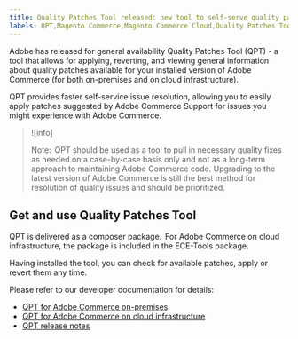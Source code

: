 ```yaml
---
title: Quality Patches Tool released: new tool to self-serve quality patches
labels: QPT,Magento Commerce,Magento Commerce Cloud,Quality Patches Tool,announcements,apply patch,ece-,Adobe Commerce,cloud infrastructure,on-premises
---
```


Adobe has released for general availability Quality Patches Tool (QPT) - a tool that allows for applying, reverting, and viewing general information about quality patches available for your installed version of Adobe Commerce (for both on-premises and on cloud infrastructure).

QPT provides faster self-service issue resolution, allowing you to easily apply patches suggested by Adobe Commerce Support for issues you might experience with Adobe Commerce.

>![info]
>
>Note:  QPT should be used as a tool to pull in necessary quality fixes as needed on a case-by-case basis only and not as a long-term approach to maintaining Adobe Commerce code. Upgrading to the latest version of Adobe Commerce is still the best method for resolution of quality issues and should be prioritized.

## Get and use Quality Patches Tool

QPT is delivered as a composer package.  For Adobe Commerce on cloud infrastructure, the package is included in the ECE-Tools package.

Having installed the tool, you can check for available patches, apply or revert them any time.

Please refer to our developer documentation for details:

* [QPT for Adobe Commerce on-premises](https://devdocs.magento.com/guides/v2.4/comp-mgr/patching/mqp.html)
* [QPT for Adobe Commerce on cloud infrastructure](https://devdocs.magento.com/cloud/project/project-patch.html)
* [QPT release notes](https://devdocs.magento.com/quality-patches/release-notes.html)
